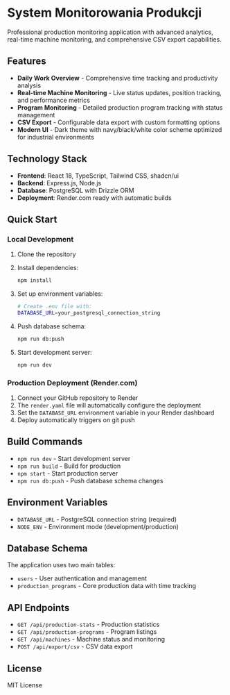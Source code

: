 # System Monitorowania Produkcji

Professional production monitoring application with advanced analytics, real-time machine monitoring, and comprehensive CSV export capabilities.

## Features

- **Daily Work Overview** - Comprehensive time tracking and productivity analysis
- **Real-time Machine Monitoring** - Live status updates, position tracking, and performance metrics
- **Program Monitoring** - Detailed production program tracking with status management
- **CSV Export** - Configurable data export with custom formatting options
- **Modern UI** - Dark theme with navy/black/white color scheme optimized for industrial environments

## Technology Stack

- **Frontend**: React 18, TypeScript, Tailwind CSS, shadcn/ui
- **Backend**: Express.js, Node.js
- **Database**: PostgreSQL with Drizzle ORM
- **Deployment**: Render.com ready with automatic builds

## Quick Start

### Local Development

1. Clone the repository
2. Install dependencies:
   ```bash
   npm install
   ```

3. Set up environment variables:
   ```bash
   # Create .env file with:
   DATABASE_URL=your_postgresql_connection_string
   ```

4. Push database schema:
   ```bash
   npm run db:push
   ```

5. Start development server:
   ```bash
   npm run dev
   ```

### Production Deployment (Render.com)

1. Connect your GitHub repository to Render
2. The `render.yaml` file will automatically configure the deployment
3. Set the `DATABASE_URL` environment variable in your Render dashboard
4. Deploy automatically triggers on git push

## Build Commands

- `npm run dev` - Start development server
- `npm run build` - Build for production
- `npm start` - Start production server
- `npm run db:push` - Push database schema changes

## Environment Variables

- `DATABASE_URL` - PostgreSQL connection string (required)
- `NODE_ENV` - Environment mode (development/production)

## Database Schema

The application uses two main tables:
- `users` - User authentication and management
- `production_programs` - Core production data with time tracking

## API Endpoints

- `GET /api/production-stats` - Production statistics
- `GET /api/production-programs` - Program listings
- `GET /api/machines` - Machine status and monitoring
- `POST /api/export/csv` - CSV data export

## License

MIT License